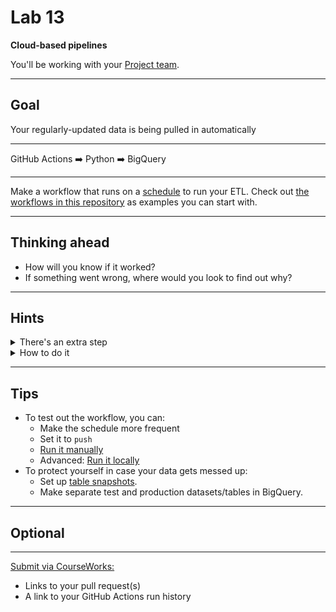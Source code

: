 # Lab 13

**Cloud-based pipelines**

You'll be working with your [Project team](../docs/project_teams.csv).

---

## Goal

Your regularly-updated data is being pulled in automatically

---

GitHub Actions ➡️ Python ➡️ BigQuery

---

Make a workflow that runs on a [schedule](https://docs.github.com/en/actions/writing-workflows/choosing-when-your-workflow-runs/events-that-trigger-workflows#schedule) to run your ETL. Check out [the workflows in this repository](../.github/workflows/) as examples you can start with.

---

## Thinking ahead

- How will you know if it worked?
- If something went wrong, where would you look to find out why?

---

## Hints

<details>
   <summary>There's an extra step</summary>
   GitHub Actions will need credentials + permissions to write to BigQuery.
</details>

<details>
   <summary>How to do it</summary>
   <ol>
      <li><a href="https://cloud.google.com/iam/docs/service-accounts-create">Create a service account in Google Cloud.</a></li>
      <li><a href="https://cloud.google.com/iam/docs/grant-role-console#grant_an_iam_role">Grant</a> it the appropriate <a href="https://cloud.google.com/bigquery/docs/access-control#bigquery">role</a>.</li>
      <li><a href="https://cloud.google.com/iam/docs/keys-create-delete#iam-service-account-keys-create-console">Create a key</a> as JSON.</li>
      <li>Add it to GitHub Actions as a <a href="https://docs.github.com/en/actions/security-for-github-actions/security-guides/using-secrets-in-github-actions">secret</a>.</li>
   </ol>
</details>

---

## Tips

- To test out the workflow, you can:
  - Make the schedule more frequent
  - Set it to `push`
  - [Run it manually](https://docs.github.com/en/actions/managing-workflow-runs-and-deployments/managing-workflow-runs/manually-running-a-workflow)
  - Advanced: [Run it locally](https://nektosact.com/)
- To protect yourself in case your data gets messed up:
  - Set up [table snapshots](https://cloud.google.com/bigquery/docs/table-snapshots-intro).
  - Make separate test and production datasets/tables in BigQuery.

---

## Optional

---

[Submit via CourseWorks:](https://courseworks2.columbia.edu/courses/210480/assignments)

- Links to your pull request(s)
- A link to your GitHub Actions run history
